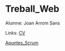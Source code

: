 # Treball_Web

Alumne: Joan Arrom Sans


Links: [CV](https://www.canva.com/design/DAF7Sy_exk8/SSO84IalRfgQAEWkzZVwvw/view?utm_content=DAF7Sy_exk8&utm_campaign=designshare&utm_medium=link&utm_source=editor)


   [Apuntes_Scrum](https://www.canva.com/design/DAGUxRW7WTA/uwY6gl2e2Br3ICZEAIyD8Q/view?utm_content=DAGUxRW7WTA&utm_campaign=designshare&utm_medium=link&utm_source=editor)
